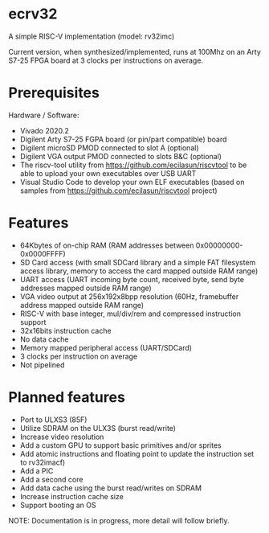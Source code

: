 # ecrv32
A simple RISC-V implementation (model: rv32imc)

Current version, when synthesized/implemented, runs at 100Mhz on an Arty S7-25 FPGA board at 3 clocks per instructions on average.

# Prerequisites

Hardware / Software:
- Vivado 2020.2
- Digilent Arty S7-25 FGPA board (or pin/part compatible) board
- Digilent microSD PMOD connected to slot A (optional)
- Digilent VGA output PMOD connected to slots B&C (optional)
- The riscv-tool utility from https://github.com/ecilasun/riscvtool to be able to upload your own executables over USB UART
- Visual Studio Code to develop your own ELF executables (based on samples from https://github.com/ecilasun/riscvtool project)

# Features
- 64Kbytes of on-chip RAM (RAM addresses between 0x00000000-0x0000FFFF)
- SD Card access (with small SDCard library and a simple FAT filesystem access library, memory to access the card mapped outside RAM range)
- UART access (UART incoming byte count, received byte, send byte addresses mapped outside RAM range)
- VGA video output at 256x192x8bpp resolution (60Hz, framebuffer address mapped outside RAM range)
- RISC-V with base integer, mul/div/rem and compressed instruction support
- 32x16bits instruction cache
- No data cache
- Memory mapped peripheral access (UART/SDCard)
- 3 clocks per instruction on average
- Not pipelined

# Planned features
- Port to ULXS3 (85F)
- Utilize SDRAM on the ULX3S (burst read/write)
- Increase video resolution
- Add a custom GPU to support basic primitives and/or sprites
- Add atomic instructions and floating point to update the instruction set to rv32imacf)
- Add a PIC
- Add a second core
- Add data cache using the burst read/writes on SDRAM
- Increase instruction cache size
- Support booting an OS

NOTE: Documentation is in progress, more detail will follow briefly.
